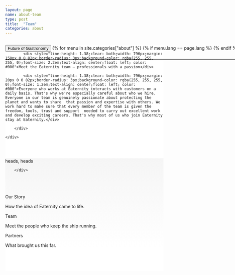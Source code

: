 ```yaml
---
layout: page
name: about-team
type: post
title:  "Team"
categories: about
---
```



<div style="background-color: #fff;">
	<div class="container-hero container-hero-1 clearfix" style="height: 720px;background: rgb(255, 255, 255);background-repeat: no-repeat;background-size: 1000px;background-position: center bottom;">
		<div class="container-hero-content container-hero-content-1 clearfix">
			<div class="container-4 clearfix" style="margin-bottom:-40px;margin-top:30px;width: 960px;height: 46px;border-bottom: 1px solid rgb(0, 0, 0);">
				<button class="text text-5" style="text-align:left;color:#000" onClick="window.location='/about';" >Future of Gastronomy</button>
				{% for menu in site.categories["about"] %}
				{% if menu.lang == page.lang %}
				<button class="_button" style="float:right;margin-left:20px;margin-top:8px;font-size:0.95em;color:#000" onClick="window.location='{{menu.url}}';">{{menu.title}}</button>
				{% endif %}{% endfor %}
			</div>
			
			<div style="line-height: 1.38;clear: both;width: 796px;margin: 150px 0 0 82px;border-radius: 3px;background-color: rgba(255, 255, 255, 0);font-size: 2.2em;text-align: center;float: left; color: #000">Meet the Eaternity team – professionals with a passion</div>
			
			<div style="line-height: 1.38;clear: both;width: 796px;margin: 20px 0 0 82px;border-radius: 3px;background-color: rgba(255, 255, 255, 0);font-size: 1.2em;text-align: center;float: left; color: #000">Everyone who works at Eaternity interacts with customers on a daily basis. That's why we're especially careful about who we hire. Everyone in our team is genuinely passionate about protecting the planet and wants to share  that passion and expertise with others. We work hard to make sure that every member of the team is given the freedom, tools, trust and support  needed to carry out excellent work and develop exciting careers. That's why most of us who join Eaternity stay at Eaternity.</div>
	
		</div>

	</div>
</div>	


<div style="background: -webkit-linear-gradient(90deg, rgb(255, 255, 255) 0%, rgb(245, 245, 245) 100%) rgb(222, 222, 222);margin-top:60px;margin-bottom:160px">
	
<div class="container">
		<div class="row" style="height:100px">
			<div class="col-md-2"></div>
			<div class="col-md-6">
				heads, heads
			</div>
			<div class="col-md-4"></div>
			
		</div>
</div>



<div class="follow-up-footer follow-up-footer-7 clearfix">
	<div class="container-follow-up clearfix">
	<div class="element-our-story element-our-story-2 clearfix">
	<p class="text text-152">Our Story</p>
	<p class="text text-159">How the idea of Eaternity came to life.</p>
	</div>
	<div class="element-team element-team-3 clearfix">
	<p class="text text-174">Team</p>
	<p class="text text-188">Meet the people who keep the ship running.</p>
	</div>
	<div class="element-partners clearfix">
	<p class="text text-205">Partners</p>
	<p class="text text-216">What brought us this far.</p>
	</div>
	</div>
</div>